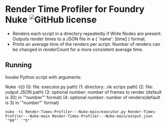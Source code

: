 # Render Time Profiler for Foundry Nuke ![GitHub license](https://img.shields.io/badge/license-MIT-blue.svg)

 
* Renders each script in a directory repeatedly if Write Nodes are present. Outputs render times to a JSON file in a { 'name': [time] } format.
* Prints an average time of the renders per script. Number of renders can be changed in renderCount for a more consistent average time.


## Running

Invoke Python script with arguments:

Nuke -t(i) (0: file: executor.py path) (1: directory: .nk scrips path) (2: file: output JSON path) (3: optional number: number of frames to render (default is 30) in '"number"' format) (4: optional number: number of renders(default is 3) in '"number"' format)

`nuke -ti Render-Times-Profiler---Nuke-main/executor.py Render-Times-Profiler---Nuke-main Render-Times-Profiler---Nuke-main/output.json '"60"' '"5"'`
